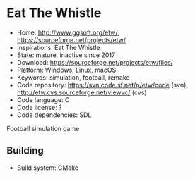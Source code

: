 # Eat The Whistle

- Home: http://www.ggsoft.org/etw/, https://sourceforge.net/projects/etw/
- Inspirations: Eat The Whistle
- State: mature, inactive since 2017
- Download: https://sourceforge.net/projects/etw/files/
- Platform: Windows, Linux, macOS
- Keywords: simulation, football, remake
- Code repository: https://svn.code.sf.net/p/etw/code (svn), http://etw.cvs.sourceforge.net/viewvc/ (cvs)
- Code language: C
- Code license: ?
- Code dependencies: SDL

Football simulation game

## Building

- Build system: CMake

